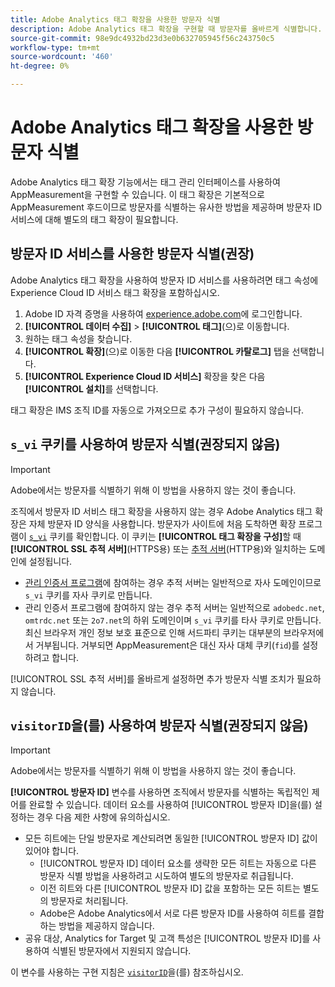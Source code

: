 ```yaml
---
title: Adobe Analytics 태그 확장을 사용한 방문자 식별
description: Adobe Analytics 태그 확장을 구현할 때 방문자를 올바르게 식별합니다.
source-git-commit: 98e9dc4932bd23d3e0b632705945f56c243750c5
workflow-type: tm+mt
source-wordcount: '460'
ht-degree: 0%

---
```


# Adobe Analytics 태그 확장을 사용한 방문자 식별

Adobe Analytics 태그 확장 기능에서는 태그 관리 인터페이스를 사용하여 AppMeasurement을 구현할 수 있습니다. 이 태그 확장은 기본적으로 AppMeasurement 후드이므로 방문자를 식별하는 유사한 방법을 제공하며 방문자 ID 서비스에 대해 별도의 태그 확장이 필요합니다.

## 방문자 ID 서비스를 사용한 방문자 식별(권장)

Adobe Analytics 태그 확장을 사용하여 방문자 ID 서비스를 사용하려면 태그 속성에 Experience Cloud ID 서비스 태그 확장을 포함하십시오.

1. Adobe ID 자격 증명을 사용하여 [experience.adobe.com](https://experience.adobe.com)에 로그인합니다.
1. **[!UICONTROL 데이터 수집]** > **[!UICONTROL 태그]**(으)로 이동합니다.
1. 원하는 태그 속성을 찾습니다.
1. **[!UICONTROL 확장]**(으)로 이동한 다음 **[!UICONTROL 카탈로그]** 탭을 선택합니다.
1. **[!UICONTROL Experience Cloud ID 서비스]** 확장을 찾은 다음 **[!UICONTROL 설치]**&#x200B;를 선택합니다.

태그 확장은 IMS 조직 ID를 자동으로 가져오므로 추가 구성이 필요하지 않습니다.

## `s_vi` 쿠키를 사용하여 방문자 식별(권장되지 않음)

>[!IMPORTANT]
>
>Adobe에서는 방문자를 식별하기 위해 이 방법을 사용하지 않는 것이 좋습니다.

조직에서 방문자 ID 서비스 태그 확장을 사용하지 않는 경우 Adobe Analytics 태그 확장은 자체 방문자 ID 양식을 사용합니다. 방문자가 사이트에 처음 도착하면 확장 프로그램이 [`s_vi`](https://experienceleague.adobe.com/en/docs/core-services/interface/data-collection/cookies/analytics) 쿠키를 확인합니다. 이 쿠키는 **[!UICONTROL 태그 확장을 구성]**&#x200B;할 때 **[!UICONTROL SSL 추적 서버]**(HTTPS용) 또는 [추적 서버](https://experienceleague.adobe.com/en/docs/experience-platform/tags/extensions/client/analytics/overview)&#x200B;(HTTP용)와 일치하는 도메인에 설정됩니다.

* [관리 인증서 프로그램](https://experienceleague.adobe.com/en/docs/core-services/interface/data-collection/adobe-managed-cert)에 참여하는 경우 추적 서버는 일반적으로 자사 도메인이므로 `s_vi` 쿠키를 자사 쿠키로 만듭니다.
* 관리 인증서 프로그램에 참여하지 않는 경우 추적 서버는 일반적으로 `adobedc.net`, `omtrdc.net` 또는 `2o7.net`의 하위 도메인이며 `s_vi` 쿠키를 타사 쿠키로 만듭니다. 최신 브라우저 개인 정보 보호 표준으로 인해 서드파티 쿠키는 대부분의 브라우저에서 거부됩니다. 거부되면 AppMeasurement은 대신 자사 대체 쿠키(`fid`)를 설정하려고 합니다.

[!UICONTROL SSL 추적 서버]를 올바르게 설정하면 추가 방문자 식별 조치가 필요하지 않습니다.

## `visitorID`을(를) 사용하여 방문자 식별(권장되지 않음)

>[!IMPORTANT]
>
>Adobe에서는 방문자를 식별하기 위해 이 방법을 사용하지 않는 것이 좋습니다.

**[!UICONTROL 방문자 ID]** 변수를 사용하면 조직에서 방문자를 식별하는 독립적인 제어를 완료할 수 있습니다. 데이터 요소를 사용하여 [!UICONTROL 방문자 ID]을(를) 설정하는 경우 다음 제한 사항에 유의하십시오.

* 모든 히트에는 단일 방문자로 계산되려면 동일한 [!UICONTROL 방문자 ID] 값이 있어야 합니다.
   * [!UICONTROL 방문자 ID] 데이터 요소를 생략한 모든 히트는 자동으로 다른 방문자 식별 방법을 사용하려고 시도하여 별도의 방문자로 취급됩니다.
   * 이전 히트와 다른 [!UICONTROL 방문자 ID] 값을 포함하는 모든 히트는 별도의 방문자로 처리됩니다.
   * Adobe은 Adobe Analytics에서 서로 다른 방문자 ID를 사용하여 히트를 결합하는 방법을 제공하지 않습니다.
* 공유 대상, Analytics for Target 및 고객 특성은 [!UICONTROL 방문자 ID]를 사용하여 식별된 방문자에서 지원되지 않습니다.

이 변수를 사용하는 구현 지침은 [`visitorID`](/help/implement/vars/config-vars/visitorid.md)을(를) 참조하십시오.
